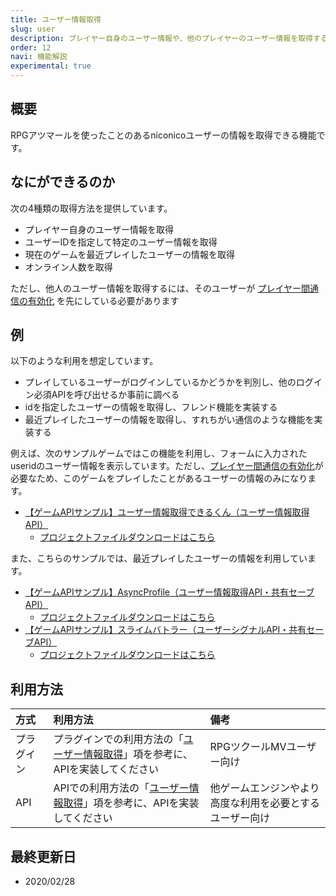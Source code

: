 ```yaml
---
title: ユーザー情報取得
slug: user
description: プレイヤー自身のユーザー情報や、他のプレイヤーのユーザー情報を取得する機能について
order: 12
navi: 機能解説
experimental: true
---
```

    
## 概要
RPGアツマールを使ったことのあるniconicoユーザーの情報を取得できる機能です。
    
## なにができるのか

次の4種類の取得方法を提供しています。
 - プレイヤー自身のユーザー情報を取得
 - ユーザーIDを指定して特定のユーザー情報を取得
 - 現在のゲームを最近プレイしたユーザーの情報を取得
 - オンライン人数を取得
    
ただし、他人のユーザー情報を取得するには、そのユーザーが [プレイヤー間通信の有効化](/common/interplayer) を先にしている必要があります
    
## 例
以下のような利用を想定しています。
 - プレイしているユーザーがログインしているかどうかを判別し、他のログイン必須APIを呼び出せるか事前に調べる
 - idを指定したユーザーの情報を取得し、フレンド機能を実装する
 - 最近プレイしたユーザーの情報を取得し、すれちがい通信のような機能を実装する
    
例えば、次のサンプルゲームではこの機能を利用し、フォームに入力されたuseridのユーザー情報を表示しています。ただし、[プレイヤー間通信の有効化](/common/interplayer)が必要なため、このゲームをプレイしたことがあるユーザーの情報のみになります。
 - [【ゲームAPIサンプル】ユーザー情報取得できるくん（ユーザー情報取得API）](https://game.nicovideo.jp/atsumaru/games/gm9289)
    - [プロジェクトファイルダウンロードはこちら](/download/sample-projects#getUserInformation)
    
また、こちらのサンプルでは、最近プレイしたユーザーの情報を利用しています。
 - [【ゲームAPIサンプル】AsyncProfile（ユーザー情報取得API・共有セーブAPI）](https://game.nicovideo.jp/atsumaru/games/gm9291)
    - [プロジェクトファイルダウンロードはこちら](/download/sample-projects#AsyncProfile)
 - [【ゲームAPIサンプル】スライムバトラー（ユーザーシグナルAPI・共有セーブAPI）](https://game.nicovideo.jp/atsumaru/games/gm9294)
    - [プロジェクトファイルダウンロードはこちら](/download/sample-projects#SlimeBattler)
    
## 利用方法

方式|利用方法|備考
:---|:---|:---
プラグイン|プラグインでの利用方法の「[ユーザー情報取得](/plugins/user)」項を参考に、APIを実装してください|RPGツクールMVユーザー向け
API|APIでの利用方法の「[ユーザー情報取得](/apis/user)」項を参考に、APIを実装してください|他ゲームエンジンやより高度な利用を必要とするユーザー向け

    
## 最終更新日
 - 2020/02/28
